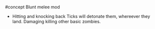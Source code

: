 #concept 
Blunt melee mod
- Hitting and knocking back Ticks will detonate them, whereever they land. Damaging killing other basic zombies.